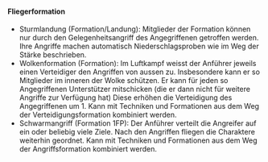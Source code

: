 #### Fliegerformation

* Sturmlandung (Formation/Landung): Mitglieder der Formation können nur durch den Gelegenheitsangriff des
Angegriffenen getroffen werden. Ihre Angriffe machen automatisch Niederschlagsproben wie im Weg der Stärke
beschrieben.
* Wolkenformation (Formation): Im Luftkampf weisst der Anführer jeweils einen Verteidiger den Angriffen von aussen
zu. Insbesondere kann er so Mitglieder im inneren der Wolke schützen. Er kann für jeden so Angegriffenen Unterstützer
mitschicken (die er dann nicht für weitere Angriffe zur Verfügung hat) Diese erhöhen die Verteidigung des
Angegriffenen um 1. Kann mit Techniken und Formationen aus dem Weg der Verteidigungsformation kombiniert werden.
* Schwarmangriff (Formation 1FP): Der Anführer verteilt die Angreifer auf ein oder beliebig viele Ziele.
Nach den Angriffen fliegen die Charaktere weiterhin geordnet. Kann mit Techniken und Formationen aus dem Weg der
Angriffsformation kombiniert werden.
